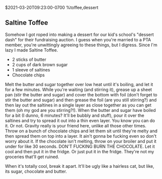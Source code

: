 $2021-03-20T09:23:00-0700
%toffee,dessert
## Saltine Toffee

Somehow I got roped into making a dessert for our kid's school's "dessert dash" for their fundraising auction. I guess when you're married to a PTA member, you're unwittingly agreeing to these things, but I digress.  Since I'm lazy I made Saltine Toffee.

* 2 sticks of butter
* 2 cups of dark brown sugar
* 1 sleeve of saltines
* Chocolate chips

Melt the butter and sugar together over low heat until it's boiling, and let it for a few minutes.  While you're waiting (and stirring it), grease up a sheet pan (stir the butter and sugar) and cover the bottom with foil (don't forget to stir the butter and sugar) and then grease the foil (are you still stirring?) and then lay out the saltines in a single layer as close together as you can get them (oh my god are you stirring?!).  When the butter and sugar have boiled for a bit (I dunno, 6 minutes? It'll be bubbly and stuff), pour it over the saltines and try to spread it out into a thin even layer. You know you can do it.  Or not.  Gravity really is your friend here, unlike all those other times. Throw on a bunch of chocolate chips and let them sit until they're melty and then spread them on top into a layer.  It ain't gonna be fucking even so don't worry about it.  If the chocolate isn't melting, throw on your broiler and put it under for like 30 seconds. DON'T FUCKING BURN THE CHOCOLATE. Let it cool and then put it in the fridge. Or just put it in the fridge. They're not my groceries that'll get ruined.

When it's totally cool, break it apart. It'll be ugly like a hairless cat, but like, its sugar, chocolate and butter.
